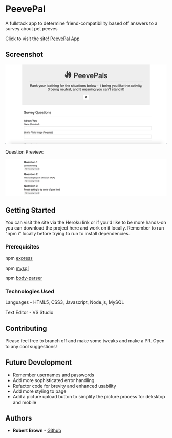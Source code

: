 # PeevePal

A fullstack app to determine friend-compatibility based off answers to a survey about pet peeves

Click to visit the site!
[PeevePal App](https://peevepals.herokuapp.com/)

## Screenshot

<img src="Mocks/preview.png" width="600">

Question Preview:

<img src="Mocks/preview2.png" width="600">

## Getting Started

You can visit the site via the Heroku link or if you'd like to be more hands-on you can download the project here and work on it locally. Remember to run "npm i" locally before trying to run to install dependencies.

### Prerequisites

npm [express](https://www.npmjs.com/package/express)

npm [mysql](https://www.npmjs.com/package/mysql)

npm [body-parser](https://www.npmjs.com/package/body-parser)

### Technologies Used

Languages - HTML5, CSS3, Javascript, Node.js, MySQL

Text Editor - VS Studio

## Contributing

Please feel free to branch off and make some tweaks and make a PR. Open to any cool suggestions!

## Future Development

* Remember usernames and passwords
* Add more sophisticated error handling
* Refactor code for brevity and enhanced usability
* Add more styling to page
* Add a picture upload button to simplify the picture process for deksktop and mobile

## Authors

* **Robert Brown** - [Github](https://github.com/robertbernardbrown)
